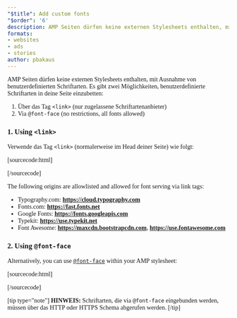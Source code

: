 ```yaml
---
"$title": Add custom fonts
"$order": '6'
description: AMP Seiten dürfen keine externen Stylesheets enthalten, mit Ausnahme von benutzerdefinierten Schriftarten. Es gibt zwei Möglichkeiten, …
formats:
- websites
- ads
- stories
author: pbakaus
---
```


AMP Seiten dürfen keine externen Stylesheets enthalten, mit Ausnahme von benutzerdefinierten Schriftarten. Es gibt zwei Möglichkeiten, benutzerdefinierte Schriftarten in deine Seite einzubetten:

1. Über das Tag `<link>` (nur zugelassene Schriftartenanbieter)
2. Via `@font-face` (no restrictions, all fonts allowed)

### 1. Using `<link>`

Verwende das Tag `<link>` (normalerweise im Head deiner Seite) wie folgt:

[sourcecode:html]
<link rel="stylesheet" href="https://fonts.googleapis.com/css?family=Tangerine">
[/sourcecode]

The following origins are allowlisted and allowed for font serving via link tags:

- Typography.com: **https://cloud.typography.com**
- Fonts.com: **https://fast.fonts.net**
- Google Fonts: **https://fonts.googleapis.com**
- Typekit: **https://use.typekit.net**
- Font Awesome: **https://maxcdn.bootstrapcdn.com**, **https://use.fontawesome.com**

### 2. Using `@font-face`

Alternatively, you can use [`@font-face`](https://developer.mozilla.org/en-US/docs/Web/CSS/@font-face) within your AMP stylesheet:

[sourcecode:html]
<style amp-custom>
  @font-face {
    font-family: "Bitstream Vera Serif Bold";
    src: url("https://somedomain.org/VeraSeBd.ttf");
  }

  body {
    font-family: "Bitstream Vera Serif Bold", serif;
  }
</style>
[/sourcecode]

[tip type="note"] **HINWEIS:** Schriftarten, die via `@font-face` eingebunden werden, müssen über das HTTP oder HTTPS Schema abgerufen werden. [/tip]
